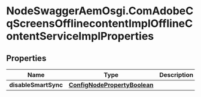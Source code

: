 # NodeSwaggerAemOsgi.ComAdobeCqScreensOfflinecontentImplOfflineContentServiceImplProperties

## Properties
Name | Type | Description | Notes
------------ | ------------- | ------------- | -------------
**disableSmartSync** | [**ConfigNodePropertyBoolean**](ConfigNodePropertyBoolean.md) |  | [optional] 


